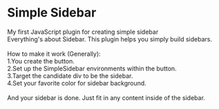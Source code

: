 # Simple Sidebar
My first JavaScript plugin for creating simple sidebar<br>
Everything's about Sidebar. This plugin helps you simply build sidebars.<br><br>
How to make it work (Generally):<br>
1.You create the button.<br>
2.Set up the SimpleSidebar environments within the button.<br>
3.Target the candidate div to be the sidebar.<br> 
4.Set your favorite color for sidebar background.<br><br>
And your sidebar is done. Just fit in any content inside of the sidebar.
